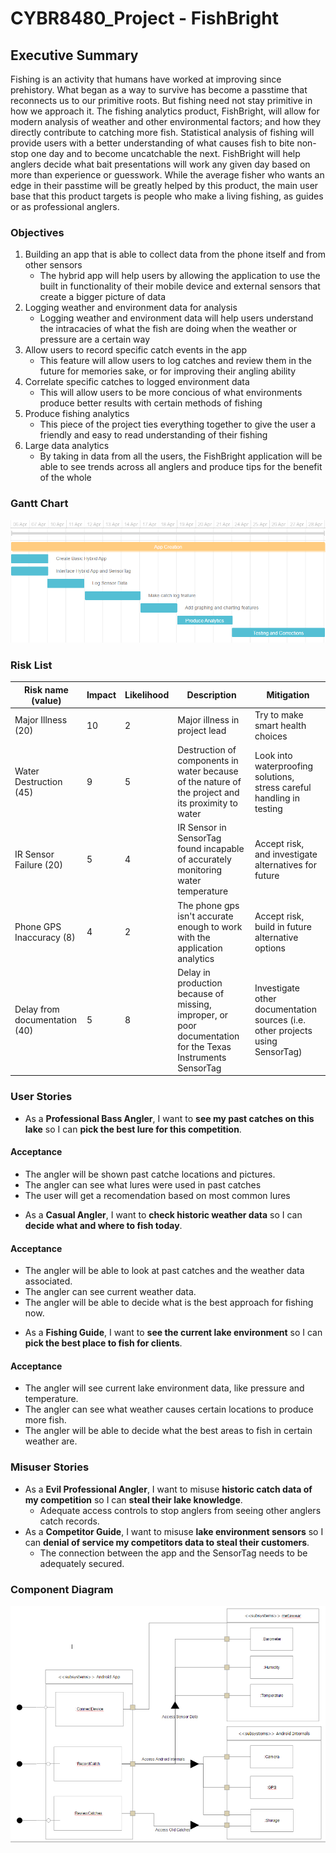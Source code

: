﻿# CYBR8480_Project - FishBright

## Executive Summary
Fishing is an activity that humans have worked at improving since prehistory.  What began as a way to survive has become a passtime that reconnects us to our primitive roots.  But fishing need not stay primitive in how we approach it.  The fishing analytics product, FishBright, will allow for modern analysis of weather and other environmental factors; and how they directly contribute to catching more fish.  Statistical analysis of fishing will provide users with a better understanding of what causes fish to bite non-stop one day and to become uncatchable the next.  FishBright will help anglers decide what bait presentations will work any given day based on more than experience or guesswork.  While the average fisher who wants an edge in their passtime will be greatly helped by this product, the main user base that this product targets is people who make a living fishing, as guides or as professional anglers.  

### Objectives
1. Building an app that is able to collect data from the phone itself and from other sensors
    - The hybrid app will help users by allowing the application to use the built in functionality of their mobile device and external sensors that create a bigger picture of data
2. Logging weather and environment data for analysis
    - Logging weather and environment data will help users understand the intracacies of what the fish are doing when the weather or pressure are a certain way
3. Allow users to record specific catch events in the app
    -  This feature will allow users to log catches and review them in the future for memories sake, or for improving their angling ability
4. Correlate specific catches to logged environment data
    -  This will allow users to be more concious of what environments produce better results with certain methods of fishing
5. Produce fishing analytics
    -  This piece of the project ties everything together to give the user a friendly and easy to read understanding of their fishing
6. Large data analytics
    -  By taking in data from all the users, the FishBright application will be able to see trends across all anglers and produce tips for the benefit of the whole 
    
### Gantt Chart
![alt text](https://github.com/Append/fishingapp/blob/master/Documentation/pictures/Gantt.PNG "Gantt Chart")

### Risk List
|Risk name (value)  | Impact     | Likelihood | Description | Mitigation |
|-------------------|------------|------------|-------------|------------|
|Major Illness (20) | 10 | 2 | Major illness in project lead  | Try to make smart health choices |
|Water Destruction (45) | 9 | 5 | Destruction of components in water because of the nature of the project and its proximity to water | Look into waterproofing solutions, stress careful handling in testing|
|IR Sensor Failure (20) | 5 | 4 | IR Sensor in SensorTag found incapable of accurately monitoring water temperature  | Accept risk, and investigate alternatives for future|
|Phone GPS Inaccuracy (8) | 4 | 2 | The phone gps isn't accurate enough to work with the application analytics | Accept risk, build in future alternative options|
|Delay from documentation (40) | 5 | 8 | Delay in production because of missing, improper, or poor documentation for the Texas Instruments SensorTag | Investigate other documentation sources (i.e. other projects using SensorTag) |

### User Stories

* As a **Professional Bass Angler**, I want to **see my past catches on this lake** so I can **pick the best lure for this competition**.
#### Acceptance
  - The angler will be shown past catche locations and pictures.
  - The angler can see what lures were used in past catches
  - The user will get a recomendation based on most common lures
* As a **Casual Angler**, I want to **check historic weather data** so I can **decide what and where to fish today**.
#### Acceptance
  - The angler will be able to look at past catches and the weather data associated.
  - The angler can see current weather data.
  - The angler will be able to decide what is the best approach for fishing now.
* As a **Fishing Guide**, I want to **see the current lake environment** so I can **pick the best place to fish for clients**.
#### Acceptance
  - The angler will see current lake environment data, like pressure and temperature.
  - The angler can see what weather causes certain locations to produce more fish.
  - The angler will be able to decide what the best areas to fish in certain weather are.

### Misuser Stories

* As a **Evil Professional Angler**, I want to misuse **historic catch data of my competition** so I can **steal their lake knowledge**.
  - Adequate access controls to stop anglers from seeing other anglers catch records.
* As a **Competitor Guide**, I want to misuse **lake environment sensors** so I can **denial of service my competitors data to steal their customers**.
  - The connection between the app and the SensorTag needs to be adequately secured.

### Component Diagram
![alt text](https://github.com/Append/fishingapp/blob/master/Documentation/pictures/cdiagram.PNG "Component Diagram")
